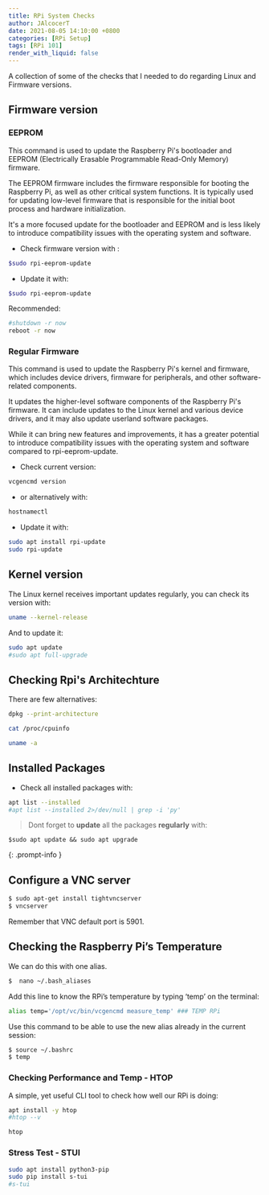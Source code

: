 ```yaml
---
title: RPi System Checks
author: JAlcocerT
date: 2021-08-05 14:10:00 +0800
categories: [RPi Setup]
tags: [RPi 101]
render_with_liquid: false
---
```



A collection of some of the checks that I needed to do regarding Linux and Firmware versions.


## Firmware version


### EEPROM

This command is used to update the Raspberry Pi's bootloader and EEPROM (Electrically Erasable Programmable Read-Only Memory) firmware.

The EEPROM firmware includes the firmware responsible for booting the Raspberry Pi, as well as other critical system functions. It is typically used for updating low-level firmware that is responsible for the initial boot process and hardware initialization.

It's a more focused update for the bootloader and EEPROM and is less likely to introduce compatibility issues with the operating system and software.

* Check firmware version with :

```sh
$sudo rpi-eeprom-update
```
  
* Update it with:

```sh
$sudo rpi-eeprom-update
```

Recommended: 

```sh
#shutdown -r now
reboot -r now
```

### Regular Firmware

This command is used to update the Raspberry Pi's kernel and firmware, which includes device drivers, firmware for peripherals, and other software-related components.

It updates the higher-level software components of the Raspberry Pi's firmware. It can include updates to the Linux kernel and various device drivers, and it may also update userland software packages.

While it can bring new features and improvements, it has a greater potential to introduce compatibility issues with the operating system and software compared to rpi-eeprom-update.

* Check current version:

```sh
vcgencmd version
```

* or alternatively with:


```sh
hostnamectl
```



* Update it with:


```sh
sudo apt install rpi-update
sudo rpi-update
```




## Kernel version


The Linux kernel receives important updates regularly, you can check its version with:


```sh
uname --kernel-release
```

And to update it:

```sh
sudo apt update
#sudo apt full-upgrade
```

## Checking Rpi's Architechture

There are few alternatives:

```sh
dpkg --print-architecture
```

```sh
cat /proc/cpuinfo 
```


```sh
uname -a
```

## Installed Packages

* Check all installed packages with:


```sh
apt list --installed
#apt list --installed 2>/dev/null | grep -i 'py'
```

> Dont forget to **update** all the packages **regularly** with: 
```console
$sudo apt update && sudo apt upgrade
```
{: .prompt-info }




## Configure a VNC server

```sh
$ sudo apt-get install tightvncserver
$ vncserver
```

Remember that VNC default port is 5901.


## Checking the Raspberry Pi’s Temperature

We can do this with one alias.

```sh
$  nano ~/.bash_aliases
```
Add this line to know the RPi’s temperature by typing ‘temp’ on the terminal:



```sh
alias temp='/opt/vc/bin/vcgencmd measure_temp' ### TEMP RPi
```


Use this command to be able to use the new alias already in the current session:

```sh
$ source ~/.bashrc
$ temp
```



### Checking Performance and Temp - HTOP


A simple, yet useful CLI tool to check how well our RPi is doing:

```sh
apt install -y htop
#htop --v

htop
```

### Stress Test - STUI


```sh
sudo apt install python3-pip
sudo pip install s-tui
#s-tui
```